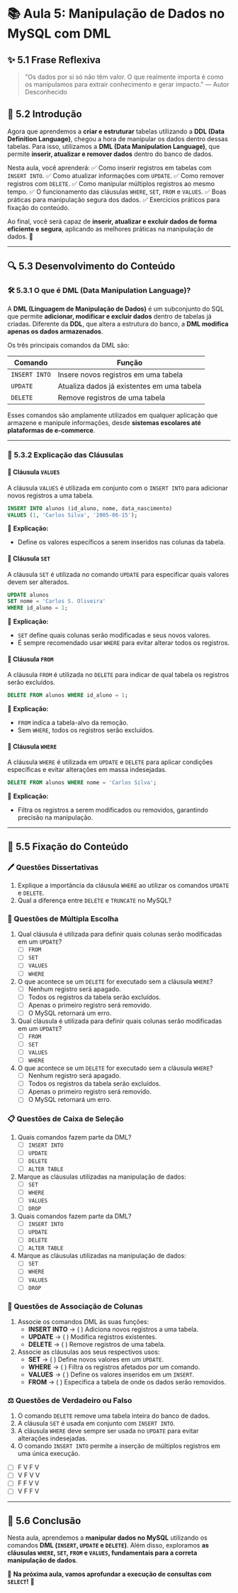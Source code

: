 # 📚 Aula 5: Manipulação de Dados no MySQL com DML

## ✨ 5.1 Frase Reflexiva

> "Os dados por si só não têm valor. O que realmente importa é como os manipulamos para extrair conhecimento e gerar impacto." — Autor Desconhecido

## 🏁 5.2 Introdução

Agora que aprendemos a **criar e estruturar** tabelas utilizando a **DDL (Data Definition Language)**, chegou a hora de manipular os dados dentro dessas tabelas. Para isso, utilizamos a **DML (Data Manipulation Language)**, que permite **inserir, atualizar e remover dados** dentro do banco de dados.

Nesta aula, você aprenderá: ✅ Como inserir registros em tabelas com `INSERT INTO`.
 ✅ Como atualizar informações com `UPDATE`.
 ✅ Como remover registros com `DELETE`.
 ✅ Como manipular múltiplos registros ao mesmo tempo.
 ✅ O funcionamento das cláusulas `WHERE`, `SET`, `FROM` e `VALUES`.
 ✅ Boas práticas para manipulação segura dos dados.
 ✅ Exercícios práticos para fixação do conteúdo.

Ao final, você será capaz de **inserir, atualizar e excluir dados de forma eficiente e segura**, aplicando as melhores práticas na manipulação de dados. 🚀

------

## 🔍 5.3 Desenvolvimento do Conteúdo

### **🛠️ 5.3.1 O que é DML (Data Manipulation Language)?**

A **DML (Linguagem de Manipulação de Dados)** é um subconjunto do SQL que permite **adicionar, modificar e excluir dados** dentro de tabelas já criadas. Diferente da **DDL**, que altera a estrutura do banco, a **DML modifica apenas os dados armazenados**.

Os três principais comandos da DML são:

| Comando       | Função                                     |
| ------------- | ------------------------------------------ |
| `INSERT INTO` | Insere novos registros em uma tabela       |
| `UPDATE`      | Atualiza dados já existentes em uma tabela |
| `DELETE`      | Remove registros de uma tabela             |

Esses comandos são amplamente utilizados em qualquer aplicação que armazene e manipule informações, desde **sistemas escolares até plataformas de e-commerce**.

------

### **📌 5.3.2 Explicação das Cláusulas**

#### **🔹 Cláusula `VALUES`**

A cláusula `VALUES` é utilizada em conjunto com o `INSERT INTO` para adicionar novos registros a uma tabela.

```sql
INSERT INTO alunos (id_aluno, nome, data_nascimento) 
VALUES (1, 'Carlos Silva', '2005-06-15');
```

📌 **Explicação:**

- Define os valores específicos a serem inseridos nas colunas da tabela.

#### **🔹 Cláusula `SET`**

A cláusula `SET` é utilizada no comando `UPDATE` para especificar quais valores devem ser alterados.

```sql
UPDATE alunos 
SET nome = 'Carlos S. Oliveira' 
WHERE id_aluno = 1;
```

📌 **Explicação:**

- `SET` define quais colunas serão modificadas e seus novos valores.
- É sempre recomendado usar `WHERE` para evitar alterar todos os registros.

#### **🔹 Cláusula `FROM`**

A cláusula `FROM` é utilizada no `DELETE` para indicar de qual tabela os registros serão excluídos.

```sql
DELETE FROM alunos WHERE id_aluno = 1;
```

📌 **Explicação:**

- `FROM` indica a tabela-alvo da remoção.
- Sem `WHERE`, todos os registros serão excluídos.

#### **🔹 Cláusula `WHERE`**

A cláusula `WHERE` é utilizada em `UPDATE` e `DELETE` para aplicar condições específicas e evitar alterações em massa indesejadas.

```sql
DELETE FROM alunos WHERE nome = 'Carlos Silva';
```

📌 **Explicação:**

- Filtra os registros a serem modificados ou removidos, garantindo precisão na manipulação.

------

## 📝 5.5 Fixação do Conteúdo

### **🖊️ Questões Dissertativas**

1. Explique a importância da cláusula `WHERE` ao utilizar os comandos `UPDATE` e `DELETE`.
2. Qual a diferença entre `DELETE` e `TRUNCATE` no MySQL?

### **📝 Questões de Múltipla Escolha**

1. Qual cláusula é utilizada para definir quais colunas serão modificadas em um `UPDATE`?
   - [ ] `FROM`
   - [ ] `SET`
   - [ ] `VALUES`
   - [ ] `WHERE`
2. O que acontece se um `DELETE` for executado sem a cláusula `WHERE`?
   - [ ] Nenhum registro será apagado.
   - [ ] Todos os registros da tabela serão excluídos.
   - [ ] Apenas o primeiro registro será removido.
   - [ ] O MySQL retornará um erro.
3. Qual cláusula é utilizada para definir quais colunas serão modificadas em um `UPDATE`?
   - [ ] `FROM`
   - [ ] `SET`
   - [ ] `VALUES`
   - [ ] `WHERE`
4. O que acontece se um `DELETE` for executado sem a cláusula `WHERE`?
   - [ ] Nenhum registro será apagado.
   - [ ] Todos os registros da tabela serão excluídos.
   - [ ] Apenas o primeiro registro será removido.
   - [ ] O MySQL retornará um erro.

### **📋 Questões de Caixa de Seleção**

1. Quais comandos fazem parte da DML?
   - [ ] `INSERT INTO`
   - [ ] `UPDATE`
   - [ ] `DELETE`
   - [ ] `ALTER TABLE`
2. Marque as cláusulas utilizadas na manipulação de dados:
   - [ ] `SET`
   - [ ] `WHERE`
   - [ ] `VALUES`
   - [ ] `DROP`
3. Quais comandos fazem parte da DML?
   - [ ] `INSERT INTO`
   - [ ] `UPDATE`
   - [ ] `DELETE`
   - [ ] `ALTER TABLE`
4. Marque as cláusulas utilizadas na manipulação de dados:
   - [ ] `SET`
   - [ ] `WHERE`
   - [ ] `VALUES`
   - [ ] `DROP`

### **🔗 Questões de Associação de Colunas**

1. Associe os comandos DML às suas funções:
   - **INSERT INTO** → ( ) Adiciona novos registros a uma tabela.
   - **UPDATE** → ( ) Modifica registros existentes.
   - **DELETE** → ( ) Remove registros de uma tabela.
2. Associe as cláusulas aos seus respectivos usos:
   - **SET** → ( ) Define novos valores em um `UPDATE`.
   - **WHERE** → ( ) Filtra os registros afetados por um comando.
   - **VALUES** → ( ) Define os valores inseridos em um `INSERT`.
   - **FROM** → ( ) Especifica a tabela de onde os dados serão removidos.

### **⚖️ Questões de Verdadeiro ou Falso**

1. O comando `DELETE` remove uma tabela inteira do banco de dados.
2. A cláusula `SET` é usada em conjunto com `INSERT INTO`.
3. A cláusula `WHERE` deve sempre ser usada no `UPDATE` para evitar alterações indesejadas.
4. O comando `INSERT INTO` permite a inserção de múltiplos registros em uma única execução.

- [ ] F V F V
- [ ] V F V V
- [ ] F F V V
- [ ] V F F V

------

## 🏁 5.6 Conclusão

Nesta aula, aprendemos a **manipular dados no MySQL** utilizando os comandos **DML (`INSERT`, `UPDATE` e `DELETE`)**. Além disso, exploramos **as cláusulas `WHERE`, `SET`, `FROM` e `VALUES`, fundamentais para a correta manipulação de dados**.

📌 **Na próxima aula, vamos aprofundar a execução de consultas com `SELECT`!** 🚀
